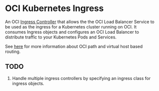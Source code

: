 # OCI Kubernetes Ingress

An OCI [Ingress Controller][0] that allows the the OCI Load Balancer Service to be used as the ingress for a Kubernetes cluster running on OCI. It consumes Ingress objects and configures an OCI Load Balancer to distribute traffic to your Kubernetes Pods and Services.

See [here][1] for more information about OCI path and virtual host based routing.

[0]: https://kubernetes.io/docs/concepts/services-networking/ingress/
[1]: https://docs.us-phoenix-1.oraclecloud.com/Content/Balance/Tasks/managingrequest.htm

## TODO

1. Handle multiple ingress controllers by specifying an ingress class for ingress objects.
